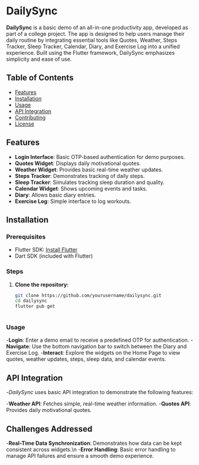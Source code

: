 # **DailySync**

**DailySync** is a basic demo of an all-in-one productivity app, developed as part of a college project. The app is designed to help users manage their daily routine by integrating essential tools like Quotes, Weather, Steps Tracker, Sleep Tracker, Calendar, Diary, and Exercise Log into a unified experience. Built using the Flutter framework, DailySync emphasizes simplicity and ease of use.

## **Table of Contents**

- [Features](#features)
- [Installation](#installation)
- [Usage](#usage)
- [API Integration](#api-integration)
- [Contributing](#contributing)
- [License](#license)

## **Features**

- **Login Interface**: Basic OTP-based authentication for demo purposes.
- **Quotes Widget**: Displays daily motivational quotes.
- **Weather Widget**: Provides basic real-time weather updates.
- **Steps Tracker**: Demonstrates tracking of daily steps.
- **Sleep Tracker**: Simulates tracking sleep duration and quality.
- **Calendar Widget**: Shows upcoming events and tasks.
- **Diary**: Allows basic diary entries.
- **Exercise Log**: Simple interface to log workouts.

## **Installation**

### **Prerequisites**

- Flutter SDK: [Install Flutter](https://flutter.dev/docs/get-started/install)
- Dart SDK (included with Flutter)
### **Steps**

1. **Clone the repository:**

   ```bash
   git clone https://github.com/yourusername/dailysync.git
   cd dailysync
   flutter pub get
 
### **Usage**

-**Login**: Enter a demo email to receive a predefined OTP for authentication.
-**Navigate**: Use the bottom navigation bar to switch between the Diary and Exercise Log.
-**Interact**: Explore the widgets on the Home Page to view quotes, weather updates, steps, sleep data, and calendar events.

## **API Integration**

-*DailySync* uses basic API integration to demonstrate the following features:

-**Weather API**: Fetches simple, real-time weather information.
-**Quotes API**: Provides daily motivational quotes.

## **Challenges Addressed**

-**Real-Time Data Synchronization**: Demonstrates how data can be kept consistent across widgets.\n
-**Error Handling**: Basic error handling to manage API failures and ensure a smooth demo experience.
